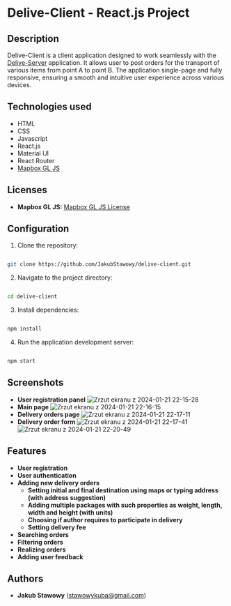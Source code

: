 # Delive-Client - React.js Project

## Description

Delive-Client is a client application designed to work seamlessly with the [Delive-Server](https://github.com/JakubStawowy/delive-server) application. It allows user to post orders for the transport of various items from point A to point B. The application single-page and fully responsive, ensuring a smooth and intuitive user experience across various devices.

## Technologies used

- HTML
- CSS
- Javascript
- React.js
- Material UI
- React Router
- [Mapbox GL JS](https://www.mapbox.com/)
  
## Licenses

- **Mapbox GL JS:** [Mapbox GL JS License](https://www.mapbox.com/legal/tos)

## Configuration

1. Clone the repository:

```bash

git clone https://github.com/JakubStawowy/delive-client.git
```

2. Navigate to the project directory:

```bash

cd delive-client
```
3. Install dependencies:
```bash

npm install
```
4. Run the application development server:
```bash

npm start
```

## Screenshots
- **User registration panel**
![Zrzut ekranu z 2024-01-21 22-15-28](https://github.com/JakubStawowy/delive-client/assets/57110082/9a7c8994-3172-432b-b9b7-9885990fe7f1)
- **Main page**
![Zrzut ekranu z 2024-01-21 22-16-15](https://github.com/JakubStawowy/delive-client/assets/57110082/ddae9b0e-e9b0-4b07-b7af-ce7f485029db)
- **Delivery orders page**
![Zrzut ekranu z 2024-01-21 22-17-11](https://github.com/JakubStawowy/delive-client/assets/57110082/80a7f865-4bb2-451c-a5a0-4adf59986611)
- **Delivery order form**
![Zrzut ekranu z 2024-01-21 22-17-41](https://github.com/JakubStawowy/delive-client/assets/57110082/620eff6b-a8d9-4684-8b59-f31a022af052)
![Zrzut ekranu z 2024-01-21 22-20-49](https://github.com/JakubStawowy/delive-client/assets/57110082/2a7fa8a0-fe69-4af2-a183-2d3c73fe4264)


## Features
- **User registration**
- **User authentication**
- **Adding new delivery orders**
  - **Setting initial and final destination using maps or typing address (with address suggestion)**
  - **Adding multiple packages with such properties as weight, length, width and height (with units)**
  - **Choosing if author requires to participate in delivery**
  - **Setting delivery fee**
- **Searching orders**
- **Filtering orders**
- **Realizing orders**
- **Adding user feedback**

## Authors
- **Jakub Stawowy** (stawowykuba@gmail.com)
